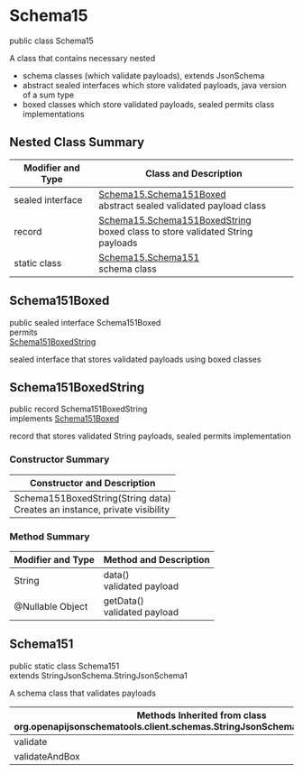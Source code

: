 # Schema15
public class Schema15<br>

A class that contains necessary nested
- schema classes (which validate payloads), extends JsonSchema
- abstract sealed interfaces which store validated payloads, java version of a sum type
- boxed classes which store validated payloads, sealed permits class implementations

## Nested Class Summary
| Modifier and Type | Class and Description |
| ----------------- | ---------------------- |
| sealed interface | [Schema15.Schema151Boxed](#schema151boxed)<br> abstract sealed validated payload class |
| record | [Schema15.Schema151BoxedString](#schema151boxedstring)<br> boxed class to store validated String payloads |
| static class | [Schema15.Schema151](#schema151)<br> schema class |

## Schema151Boxed
public sealed interface Schema151Boxed<br>
permits<br>
[Schema151BoxedString](#schema151boxedstring)

sealed interface that stores validated payloads using boxed classes

## Schema151BoxedString
public record Schema151BoxedString<br>
implements [Schema151Boxed](#schema151boxed)

record that stores validated String payloads, sealed permits implementation

### Constructor Summary
| Constructor and Description |
| --------------------------- |
| Schema151BoxedString(String data)<br>Creates an instance, private visibility |

### Method Summary
| Modifier and Type | Method and Description |
| ----------------- | ---------------------- |
| String | data()<br>validated payload |
| @Nullable Object | getData()<br>validated payload |

## Schema151
public static class Schema151<br>
extends StringJsonSchema.StringJsonSchema1

A schema class that validates payloads

| Methods Inherited from class org.openapijsonschematools.client.schemas.StringJsonSchema.StringJsonSchema1 |
| ------------------------------------------------------------------ |
| validate                                                           |
| validateAndBox                                                     |
